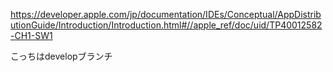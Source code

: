 https://developer.apple.com/jp/documentation/IDEs/Conceptual/AppDistributionGuide/Introduction/Introduction.html#//apple_ref/doc/uid/TP40012582-CH1-SW1


こっちはdevelopブランチ